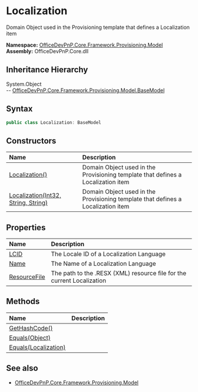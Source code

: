 # Localization
Domain Object used in the Provisioning template that defines a Localization item  

**Namespace:** [OfficeDevPnP.Core.Framework.Provisioning.Model](OfficeDevPnP.Core.Framework.Provisioning.Model.md)  
**Assembly:** OfficeDevPnP.Core.dll  
## Inheritance Hierarchy
System.Object  
--  [OfficeDevPnP.Core.Framework.Provisioning.Model.BaseModel](OfficeDevPnP.Core.Framework.Provisioning.Model.BaseModel.md)
## Syntax
```C#
public class Localization: BaseModel
```
## Constructors
|**Name**|**Description**|
|:-----|:-----|
| [Localization()](OfficeDevPnP.Core.Framework.Provisioning.Model.Localization.ctor1.md) |  Domain Object used in the Provisioning template that defines a Localization item 
| [Localization(Int32, String, String)](OfficeDevPnP.Core.Framework.Provisioning.Model.Localization.ctor2.md) |  Domain Object used in the Provisioning template that defines a Localization item 
## Properties
|**Name**|**Description**|
|:-----|:-----|
| [LCID](OfficeDevPnP.Core.Framework.Provisioning.Model.Localization.LCID.md) | The Locale ID of a Localization Language
| [Name](OfficeDevPnP.Core.Framework.Provisioning.Model.Localization.Name.md) | The Name of a Localization Language
| [ResourceFile](OfficeDevPnP.Core.Framework.Provisioning.Model.Localization.ResourceFile.md) | The path to the .RESX (XML) resource file for the current Localization
## Methods
|**Name**|**Description**|
|:-----|:-----|
| [GetHashCode()](OfficeDevPnP.Core.Framework.Provisioning.Model.Localization.1c6872bd.md) | 
| [Equals(Object)](OfficeDevPnP.Core.Framework.Provisioning.Model.Localization.3520ddbb.md) | 
| [Equals(Localization)](OfficeDevPnP.Core.Framework.Provisioning.Model.Localization.8ae42b7d.md) | 
## See also
- [OfficeDevPnP.Core.Framework.Provisioning.Model](OfficeDevPnP.Core.Framework.Provisioning.Model.md)
